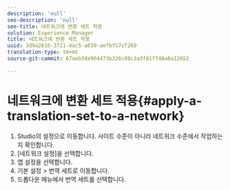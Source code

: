 ```yaml
---
description: 'null'
seo-description: 'null'
seo-title: 네트워크에 변환 세트 적용
solution: Experience Manager
title: 네트워크에 변환 세트 적용
uuid: 3d9a2616-3721-4ac5-a039-aefbf57cf269
translation-type: tm+mt
source-git-commit: 67aeb3de964473b326c88c3a3f81ff48a6a12652

---
```



# 네트워크에 변환 세트 적용{#apply-a-translation-set-to-a-network}

1. Studio의 설정으로 이동합니다. 사이트 수준이 아니라 네트워크 수준에서 작업하는지 확인합니다.
1. [네트워크 설정]을 선택합니다.
1. 앱 설정을 선택합니다.
1. 기본 설정 &gt; 번역 세트로 이동합니다.
1. 드롭다운 메뉴에서 번역 세트를 선택합니다.

